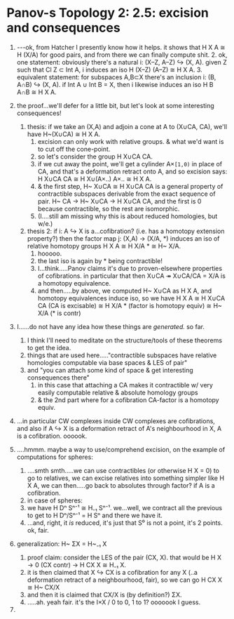# Panov-s Topology 2: 2.5: excision and consequences

1. ---ok, from Hatcher I presently know how it helps. it shows that H X A ≅ H (X/A) for good pairs, and from there we can finally compute shit.
    2. ok, one statement: obviously there's a natural i: (X–Z, A–Z) ↪ (X, A). given Z such that Cl Z ⊂ Int A, i induces an iso H (X–Z) (A–Z) ≅ H X A.
    3. equivalent statement: for subspaces A,B⊂X there's an inclusion i: (B, A∩B) ↪ (X, A). if Int A ∪ Int B = X, then i likewise induces an iso H B A∩B ≅ H X A.
2. the proof...we'll defer for a little bit, but let's look at some interesting consequences!
    1. thesis: if we take an (X,A) and adjoin a cone at A to (X∪CA, CA), we'll have H~(X∪CA) ≅ H X A.
        1. excision can only work with relative groups. & what we'd want is to cut off the cone-point.
        2. so let's consider the group H X∪CA CA.
        3. if we cut away the point, we'll get a cylinder A×`[1,0)` in place of CA, and that's a deformation retract onto A, and so excision says: H X∪CA CA ≅ H X∪(A×..) A×.. ≅ H X A.
        4. & the first step, H~ X∪CA ≅ H X∪CA CA is a general property of contractible subspaces derivable from the exact sequence of pair. H~ CA → H~ X∪CA → H X∪CA CA, and the first is 0 because contractible, so the rest are isomorphic.
        5. (I....still am missing why this is about reduced homologies, but w/e.)
    2. thesis 2: if i: A ↪ X is a...cofibration? (i.e. has a homotopy extension property?) then the factor map j: (X,A) → (X/A, *) induces an iso of relative homotopy groups H X A ≅ H X/A * ≅ H~ X/A.
        1. hooooo.
        2. the last iso is again by * being contractible!
        3. I...think.....Panov claims it's due to proven-elsewhere properties of cofibrations. in particular that then X∪CA ↠ X∪CA/CA = X/A is a homotopy equivalence.
        4. and then.....by above, we computed H~ X∪CA as H X A, and homotopy equivalences induce iso, so we have H X A ≅ H X∪CA CA (CA is excisable) ≅ H X/A * (factor is homotopy equiv) ≅ H~ X/A (* is contr)
3. I......do not have any idea how these things are _generated._ so far.
    1. I think I'll need to meditate on the structure/tools of these theorems to get the idea.
    2. things that are used here....."contractible subspaces have relative homologies computable via base spaces & LES of pair"
    3. and "you can attach some kind of space & get interesting consequences there"
        1. in this case that attaching a CA makes it contractible w/ very easily computable relative & absolute homology groups
        2. & the 2nd part where for a cofibration CA-factor is a homotopy equiv.
4. ...in particular CW complexes inside CW complexes are cofibrations, and also if A ↪ X is a deformation retract of A's neighbourhood in X, A is a cofibration. oooook.

5. ....hmmm. maybe a way to use/comprehend excision, on the example of computations for spheres:
    1. ....smth smth.....we can use contractibles (or otherwise H X = 0) to go to relatives, we can excise relatives into something simpler like H X A, we can then.....go back to absolutes through factor? if A is a cofibration.
    2. in case of spheres:
    3. we have H Dⁿ Sⁿ⁻¹ ≅ H₋₁ Sⁿ⁻¹. we...well, we contract all the previous to get to H Dⁿ/Sⁿ⁻¹ = H Sⁿ and there we have it.
    4. ...and, right, it _is_ reduced, it's just that S⁰ is not a point, it's 2 points. ok, fair.
6. generalization: H~ ΣX = H~₋₁ X
    1. proof claim: consider the LES of the pair (CX, X). that would be H X → 0 (CX contr) → H CX X ≅ H₋₁ X.
    2. it is then claimed that X ↪ CX is a cofibration for any X (..a deformation retract of a neighbourhood, fair), so we can go H CX X ≅ H~ CX/X
    3. and then it is claimed that CX/X is (by definition?) ΣX.
    4. .....ah. yeah fair. it's the I×X / 0 to 0, 1 to 1? ooooook I guess.
7. 
    